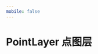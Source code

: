 ```yaml
---
mobile: false
---
```


# PointLayer 点图层

<code src="./demo/pointLayer/index" compact="true"></code>

